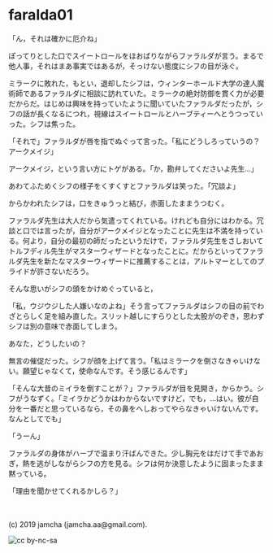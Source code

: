 

# faralda01

「ん，それは確かに厄介ね」

ぽってりとした口でスイートロールをほおばりながらファラルダが言う。まるで他人事，それはまあ事実ではあるが，そっけない態度にシフの目が泳ぐ。

ミラークに敗れた，もとい，退却したシフは，ウィンターホールド大学の達人魔術師であるファラルダに相談に訪れていた。ミラークの絶対防御を貫く力が必要だからだ。はじめは興味を持っていたように聞いていたファラルダだったが，シフの話が長くなるにつれ，視線はスイートロールとハーブティーへとうつっていった。シフは焦った。

「それで」ファラルダが唇を指でぬぐって言った。「私にどうしろっていうの？アークメイジ」

アークメイジ，という言い方にトゲがある。「か，勘弁してくださいよ先生…」

あわてふためくシフの様子をくすくすとファラルダは笑った。「冗談よ」

からかわれたシフは，口をきゅうっと結び，赤面したままうつむく。

ファラルダ先生は大人だから気遣ってくれている。けれども自分にはわかる。冗談と口では言ったが，自分がアークメイジとなったことに先生は不満を持っている。何より，自分の最初の師だったというだけで，ファラルダ先生をさしおいてトルフディル先生がマスターウィザードとなったことに。だからといってファラルダ先生を新たなマスターウィザードに推薦することは，アルトマーとしてのプライドが許さないだろう。

そんな思いがシフの頭をかけめぐっていると，

「私，ウジウジした人嫌いなのよね」そう言ってファラルダはシフの目の前でわざとらしく足を組み直した。スリット越しにすらりとした太股がのぞき，思わずシフは別の意味で赤面してしまう。

あなた，どうしたいの？

無言の催促だった。シフが顔を上げて言う。「私はミラークを倒さなきゃいけない。願望じゃなくて，使命なんです。そう感じるんです」

「そんな大昔のミイラを倒すことが？」ファラルダが目を見開き，からかう。シフがうなずく。「ミイラかどうかはわからないですけど，でも，…はい。彼が自分を一番だと思っているなら，その鼻をへしおってやらなきゃいけないんです。なんとしてでも」

「うーん」

ファラルダの身体がハーブで温まり汗ばんできた。少し胸元をはだけて手であおぎ，熱を逃がしながらシフの方を見る。シフは何か決意したように固まったまま黙っている。

「理由を聞かせてくれるかしら？」

<br>
<br>
(c) 2019 jamcha (jamcha.aa@gmail.com).

![cc by-nc-sa](https://i.creativecommons.org/l/by-nc-sa/4.0/88x31.png)

